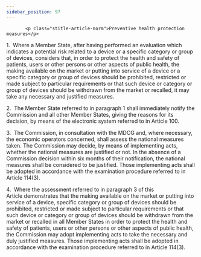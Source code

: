 ```yaml
---
sidebar_position: 97
---
```

           <p class="stitle-article-norm">Preventive health protection measures</p>
   <p class="norm">1.&nbsp;&nbsp;Where a Member&nbsp;State, after having
 performed an evaluation which indicates a potential risk related to a 
device or a specific category or group of devices, considers that, in 
order to protect the health and safety of patients, users or other 
persons or other aspects of public health, the making available on the 
market or putting into service of a device or a specific category or 
group of devices should be prohibited, restricted or made subject to 
particular requirements or that such device or category or group of 
devices should be withdrawn from the market or recalled, it may take any
 necessary and justified measures.</p>
   <p class="norm">2.&nbsp;&nbsp;The Member&nbsp;State referred to in 
paragraph&nbsp;1 shall immediately notify the Commission and all other 
Member&nbsp;States, giving the reasons for its decision, by means of the
 electronic system referred to in Article&nbsp;100.</p>
   <p class="norm">3.&nbsp;&nbsp;The Commission, in consultation with 
the MDCG and, where necessary, the economic operators concerned, shall 
assess the national measures taken. The Commission may decide, by means 
of implementing acts, whether the national measures are justified or 
not. In the absence of a Commission decision within six months of their 
notification, the national measures shall be considered to be justified.
 Those implementing acts shall be adopted in accordance with the 
examination procedure referred to in Article&nbsp;114(3).</p>
   <p class="norm">4.&nbsp;&nbsp;Where the assessment referred to in 
paragraph&nbsp;3 of this Article&nbsp;demonstrates that the making 
available on the market or putting into service of a device, specific 
category or group of devices should be prohibited, restricted or made 
subject to particular requirements or that such device or category or 
group of devices should be withdrawn from the market or recalled in all 
Member&nbsp;States in order to protect the health and safety of 
patients, users or other persons or other aspects of public health, the 
Commission may adopt implementing acts to take the necessary and duly 
justified measures. Those implementing acts shall be adopted in 
accordance with the examination procedure referred to in 
Article&nbsp;114(3).</p>